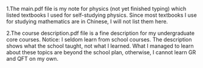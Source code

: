 1.The main.pdf file is my note for physics (not yet finished typing) which listed textbooks I used for self-studying physics.
Since most textbooks I use for studying mathematics are in Chinese, I will not list them here.

2.The course description.pdf file is a fine description for my undergraduate core courses. 
Notice: I seldom learn from school courses. The description shows what the school taught, not what I learned. 
What I managed to learn about these topics are beyond the school plan, otherwise, I cannot learn GR and QFT on my own.
